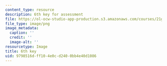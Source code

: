 ```yaml
---
content_type: resource
description: 6th key for assessment
file: https://ol-ocw-studio-app-production.s3.amazonaws.com/courses/21g-735-advanced-topics-in-hispanic-literature-and-film-the-films-of-luis-bunuel-fall-2013/9798516dff104e0cd2400bb4e40d1086_edu_b-6th-key.png
file_type: image/png
image_metadata:
  caption: ''
  credit: ''
  image-alt: ''
resourcetype: Image
title: 6th key
uid: 9798516d-ff10-4e0c-d240-0bb4e40d1086
---
```

